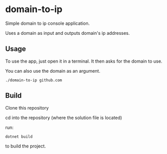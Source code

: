 # domain-to-ip
Simple domain to ip console application.

Uses a domain as input and outputs domain's ip addresses.

## Usage
To use the app, just open it in a terminal.
It then asks for the domain to use.

You can also use the domain as an argument.
```
./domain-to-ip github.com
```

## Build
Clone this repository

cd into the repository (where the solution file is located)

run:
```
dotnet build
```
to build the project.

